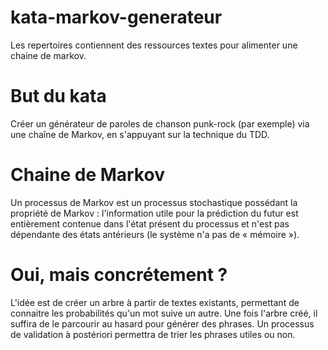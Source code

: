 # kata-markov-generateur
Les repertoires contiennent des ressources textes pour alimenter une chaine de markov.


# But du kata

Créer un générateur de paroles de chanson punk-rock (par exemple) via une chaîne de Markov, en s'appuyant sur la technique du TDD.

# Chaine de Markov

Un processus de Markov est un processus stochastique possédant la propriété de Markov : l'information utile pour la prédiction du futur est entièrement contenue dans l'état présent du processus et n'est pas dépendante des états antérieurs (le système n'a pas de « mémoire »).

# Oui, mais concrétement ?

L'idée est de créer un arbre à partir de textes existants, permettant de connaitre les probabilités qu'un mot suive un autre.
Une fois l'arbre créé, il suffira de le parcourir au hasard pour générer des phrases. 
Un processus de validation à postériori permettra de trier les phrases utiles ou non.




